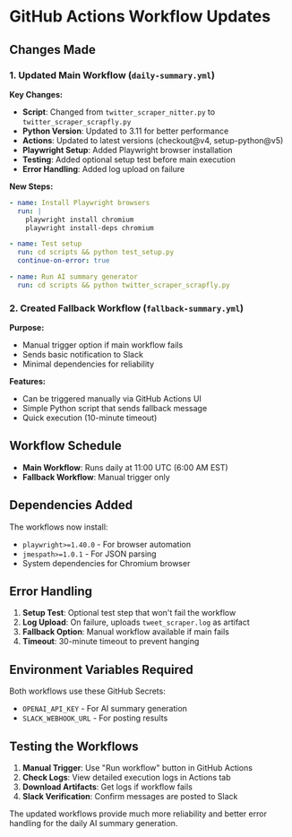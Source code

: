 # GitHub Actions Workflow Updates

## Changes Made

### 1. Updated Main Workflow (`daily-summary.yml`)

**Key Changes:**
- **Script**: Changed from `twitter_scraper_nitter.py` to `twitter_scraper_scrapfly.py`
- **Python Version**: Updated to 3.11 for better performance
- **Actions**: Updated to latest versions (checkout@v4, setup-python@v5)
- **Playwright Setup**: Added Playwright browser installation
- **Testing**: Added optional setup test before main execution
- **Error Handling**: Added log upload on failure

**New Steps:**
```yaml
- name: Install Playwright browsers
  run: |
    playwright install chromium
    playwright install-deps chromium

- name: Test setup
  run: cd scripts && python test_setup.py
  continue-on-error: true

- name: Run AI summary generator
  run: cd scripts && python twitter_scraper_scrapfly.py
```

### 2. Created Fallback Workflow (`fallback-summary.yml`)

**Purpose:** 
- Manual trigger option if main workflow fails
- Sends basic notification to Slack
- Minimal dependencies for reliability

**Features:**
- Can be triggered manually via GitHub Actions UI
- Simple Python script that sends fallback message
- Quick execution (10-minute timeout)

## Workflow Schedule

- **Main Workflow**: Runs daily at 11:00 UTC (6:00 AM EST)
- **Fallback Workflow**: Manual trigger only

## Dependencies Added

The workflows now install:
- `playwright>=1.40.0` - For browser automation
- `jmespath>=1.0.1` - For JSON parsing
- System dependencies for Chromium browser

## Error Handling

1. **Setup Test**: Optional test step that won't fail the workflow
2. **Log Upload**: On failure, uploads `tweet_scraper.log` as artifact
3. **Fallback Option**: Manual workflow available if main fails
4. **Timeout**: 30-minute timeout to prevent hanging

## Environment Variables Required

Both workflows use these GitHub Secrets:
- `OPENAI_API_KEY` - For AI summary generation
- `SLACK_WEBHOOK_URL` - For posting results

## Testing the Workflows

1. **Manual Trigger**: Use "Run workflow" button in GitHub Actions
2. **Check Logs**: View detailed execution logs in Actions tab
3. **Download Artifacts**: Get logs if workflow fails
4. **Slack Verification**: Confirm messages are posted to Slack

The updated workflows provide much more reliability and better error handling for the daily AI summary generation.
